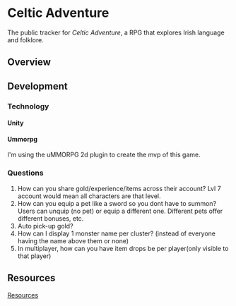 # Celtic Adventure
The public tracker for _Celtic Adventure_, a RPG that explores Irish language and folklore.
## Overview
## Development
### Technology
#### Unity
#### Ummorpg
I'm using the uMMORPG 2d plugin to create the mvp of this game.
### Questions
1. How can you share gold/experience/items across their account? Lvl 7 account would mean all characters are that level.
1. How can you equip a pet like a sword so you dont have to summon? Users can unquip (no pet) or equip a different one. Different pets offer different bonuses, etc.
1. Auto pick-up gold?
1. How can I display 1 monster name per cluster? (instead of everyone having the name above them or none)
1. In multiplayer, how can you have item drops be per player(only visible to that player)

## Resources

[Resources](RESOURCES.md)
